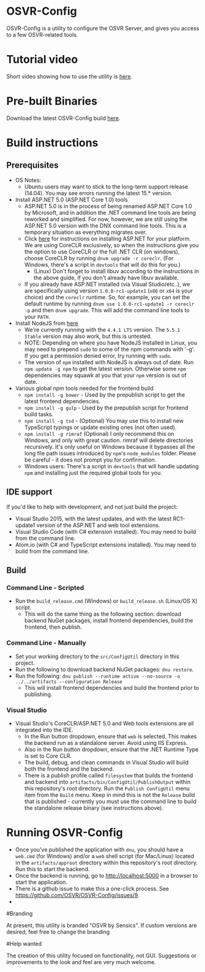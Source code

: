 # OSVR-Config
OSVR-Config is a utility to configure the OSVR Server, and gives you access to a few OSVR-related tools.

# Tutorial video
Short video showing how to use the utility is [here](https://t.co/LdeefQgAAK).

# Pre-built Binaries
Download the latest OSVR-Config build [here](http://access.osvr.com/binary/osvr_config).

# Build instructions
## Prerequisites
 * OS Notes:
   * Ubuntu users may want to stick to the long-term support release (14.04). You may see errors running the latest 15.* version.
 * Install ASP.NET 5.0 (ASP.NET Core 1.0) tools
   * ASP.NET 5.0 is in the process of being renamed ASP.NET Core 1.0 by Microsoft, and in addition the .NET command line tools are being reworked and simplified. For now, however, we are still using the ASP.NET 5.0 version with the DNX command line tools. This is a temporary situation as everything migrates over.
   * Click [here](https://docs.asp.net/en/latest/getting-started/index.html) for instructions on installing ASP.NET for your platform. We are using CoreCLR exclusively, so when the instructions give you the option to use CoreCLR or the full .NET CLR (on windows), choose CoreCLR by running `dnvm upgrade -r coreclr`. (For Windows, there's a script in `devtools` that will do this for you.)
     * (Linux) Don't forget to install libuv according to the instructions in the above guide, if you don't already have libuv available.
   * If you already have ASP.NET installed (via Visual Studio/etc..), we are specifically using version `1.0.0-rc1-update1` (`x86` or `x64` is your choice) and the `coreclr` runtime. So, for example, you can set the default runtime by running `dnvm use 1.0.0-rc1-update1 -r coreclr -p` and then `dnvm upgrade`. This will add the command line tools to your `PATH`.
 * Install NodeJS from [here](https://nodejs.org/)
   * We're currently running with the `4.4.1 LTS` version. The `5.5.1 Stable` version may also work, but this is untested.
   * NOTE: Depending on where you have NodeJS installed in Linux, you may need to prepend `sudo` to some of the npm commands with '-g'. If you get a permission denied error, try running with `sudo`.
   * The version of `npm` installed with NodeJS is always out of date. Run `npm update -g npm` to get the latest version. Otherwise some `npm` dependencies may squawk at you that your `npm` version is out of date.
 * Various global npm tools needed for the frontend build
   * `npm install -g bower` - Used by the prepublish script to get the latest frontend dependencies.
   * `npm install -g gulp` - Used by the prepublish script for frontend build tasks.
   * `npm install -g tsd` - (Optional) You may use this to install new TypeScript typings or update existing ones (not often used).
   * `npm install -g rimraf` (Optional) I only recommend this on Windows, and only with great caution. rimraf will delete directories recursively. It's only useful on Windows because it bypasses all the long file path issues introduced by `npm`'s `node_modules` folder. Please be careful - it does not prompt you for confirmation.
   * Windows users: There's a script in `devtools` that will handle updating `npm` and installing just the required global tools for you.

## IDE support
If you'd like to help with development, and not just build the project:

 * Visual Studio 2015, with the latest updates, and with the latest RC1-update1 version of the ASP.NET and web tool extensions.
 * Visual Studio Code (with C# extension installed). You may need to build from the command line.
 * Atom.io (with C# and TypeScript extensions installed). You may need to build from the command line.

## Build
### Command Line - Scripted
 * Run the `build_release.cmd` (Windows) or `build_release.sh` (Linux/OS X) script.
   * This will do the same thing as the following section: download backend NuGet packages, install frontend dependencies, build the frontend, then publish.

### Command Line - Manually
 * Set your working directory to the `src/ConfigUtil` directory in this project.
 * Run the following to download backend NuGet packages: `dnu restore`.
 * Run the following: `dnu publish --runtime active --no-source -o ../../artifacts --configuration Release`
   * This will install frontend dependencies and build the frontend prior to publishing.

### Visual Studio
* Visual Studio's CoreCLR/ASP.NET 5.0 and Web tools extensions are all integrated into the IDE.
  * In the Run button dropdown, ensure that `web` is selected. This makes the backend run as a standalone server. Avoid using IIS Express.
  * Also in the Run button dropdown, ensure that the .NET Runtime Type is set to Core CLR.
  * The build, debug, and clean commands in Visual Studio will build both the frontend and the backend.
  * There is a publish profile called `filesystem` that builds the frontend and backend into `artifacts/bin/ConfigUtil/PublishOutput` within this repository's root directory. Run the `Publish ConfigUtil` menu item from the `Build` menu. Keep in mind this is not the `Release` build that is published - currently you must use the command line to build the standalone release binary (see instructions above).

# Running OSVR-Config
 * Once you've published the application with `dnu`, you should have a `web.cmd` (for Windows) and/or a `web` shell script (for Mac/Linux) located in the `artifacts/approot` directory within this repository's root directory. Run this to start the backend.
 * Once the backend is running, go to [http://localhost:5000](http://localhost:5000) in a browser to start the application.
 * There is a github issue to make this a one-click process. See https://github.com/OSVR/OSVR-Config/issues/9.
 * 
 
#Branding

At present, this utility is branded "OSVR by Sensics". If custom versions are desired, feel free to change the branding 

#Help wanted

The creation of this utility focused on functionality, not GUI. Suggestions or improvements to the look and feel are very much welcome.
